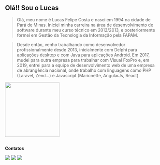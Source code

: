 ## Olá!! Sou o Lucas

>Olá, meu nome é Lucas Felipe Costa e nasci em 1994 na cidade de Pará de Minas. Iniciei minha carreira na área de desenvolvimento de software durante meu curso técnico em 2012/2013, e posteriormente formei em Gestão da Tecnologia da Informação pela FAPAM.

>Desde então, venho trabalhando como desenvolvedor profissionalmente desde 2013, inicialmente com Delphi para aplicações desktop e com Java para aplicações Android. Em 2017, mudei para outra empresa para trabalhar com Visual FoxPro e, em 2019, entrei para a equipe de desenvolvimento web de uma empresa de abrangência nacional, onde trabalho com linguagens como PHP (Laravel, Zend...) e Javascript (Marionette, AngularJs, React).

<a href="https://github.com/LFC94">
  <img height="180em" src="https://github-readme-stats.vercel.app/api/top-langs/?username=LFC94&layout=compact&langs_count=8&theme=tokyonight&locale=pt-br"/>
</a>

##
**Contatos**
 
<a href="https://www.linkedin.com/in/lucasfelipecosta" target="_blank"><img src="https://img.shields.io/badge/-LinkedIn-%230077B5?style=for-the-badge&logo=linkedin&logoColor=white" target="_blank"></a>
<a href = "mailto:contato@lfcapp.com.br"><img src="https://img.shields.io/badge/-Email-%23333?style=for-the-badge&logo=mail.ru&logoColor=white" target="_blank"></a>
<a href="https://bitbucket.org/LFC94" target="_blank"><img src="https://img.shields.io/badge/-Bitbucket-%230077B5?style=for-the-badge&logo=bitbucket&logoColor=white" target="_blank"></a>
